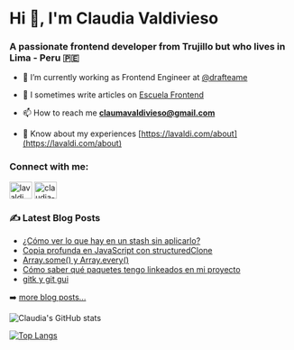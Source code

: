 # Hi 👋, I'm Claudia Valdivieso
### A passionate frontend developer from Trujillo but who lives in Lima - Peru 🇵🇪

- 🔭 I’m currently working as Frontend Engineer at [@drafteame](https://github.com/drafteame)

- 📝 I sometimes write articles on [Escuela Frontend](https://www.escuelafrontend.com/instructores/claudia-valdivieso)

- 📫 How to reach me **claumavaldivieso@gmail.com**

- 📄 Know about my experiences [https://lavaldi.com/about](https://lavaldi.com/about)

<h3 align="left">Connect with me:</h3>
<p align="left">
<a href="https://twitter.com/lavaldi_" target="blank"><img align="center" src="https://raw.githubusercontent.com/rahuldkjain/github-profile-readme-generator/master/src/images/icons/Social/twitter.svg" alt="lavaldi_" height="30" width="40" /></a>
<a href="https://linkedin.com/in/claudia-valdivieso-castillo" target="blank"><img align="center" src="https://raw.githubusercontent.com/rahuldkjain/github-profile-readme-generator/master/src/images/icons/Social/linked-in-alt.svg" alt="claudia-valdivieso-castillo" height="30" width="40" /></a>
</p>

### ✍️ Latest Blog Posts

<!-- BLOG-POST-LIST:START -->
- [¿Cómo ver lo que hay en un stash sin aplicarlo?](https://lavaldi.com/blog/como-ver-lo-que-hay-en-un-stash-sin-aplicarlo)
- [Copia profunda en JavaScript con structuredClone](https://lavaldi.com/blog/copia-profunda-en-javascript-con-structured-clone)
- [Array.some&lpar;&rpar; y Array.every&lpar;&rpar;](https://lavaldi.com/blog/array-some-y-array-every)
- [Cómo saber qué paquetes tengo linkeados en mi proyecto](https://lavaldi.com/blog/como-saber-que-paquetes-tengo-linkeados)
- [gitk y git gui](https://lavaldi.com/blog/gitk-y-git-gui)
<!-- BLOG-POST-LIST:END -->

➡️ [more blog posts...](https://lavaldi.com)

![Claudia's GitHub stats](https://github-readme-stats.vercel.app/api?username=lavaldi&show_icons=true&theme=shades-of-purple)

[![Top Langs](https://github-readme-stats.vercel.app/api/top-langs/?username=lavaldi&layout=compact&theme=shades-of-purple)](https://github.com/lavaldi/github-readme-stats)
